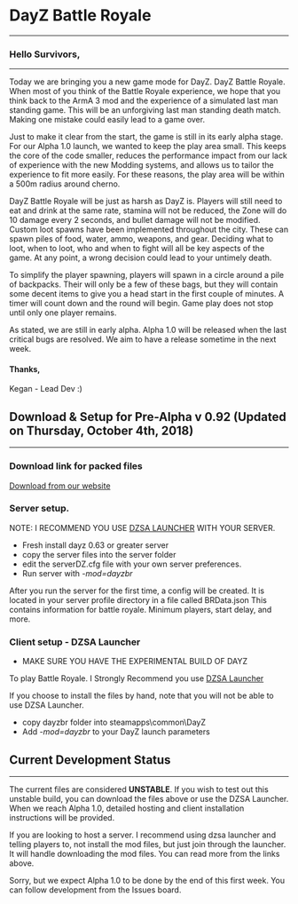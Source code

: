 # DayZ Battle Royale
-------

### Hello Survivors,
-----
Today we are bringing you a new game mode for DayZ. DayZ Battle Royale. When most of you think of the Battle Royale experience, we hope that you think back to the ArmA 3 mod and the experience of a simulated last man standing game. This will be an unforgiving last man standing death match. Making one mistake could easily lead to a game over. 

Just to make it clear from the start, the game is still in its early alpha stage. For our Alpha 1.0 launch, we wanted to keep the play area small. This keeps the core of the code smaller, reduces the performance impact from our lack of experience with the new Modding systems, and allows us to tailor the experience to fit more easily. For these reasons, the play area will be within a 500m radius around cherno. 

DayZ Battle Royale will be just as harsh as DayZ is. Players will still need to eat and drink at the same rate, stamina will not be reduced, the Zone will do 10 damage every 2 seconds, and bullet damage will not be modified. Custom loot spawns have been implemented throughout the city. These can spawn piles of food, water, ammo, weapons, and gear. Deciding what to loot, when to loot, who and when to fight will all be key aspects of the game. At any point, a wrong decision could lead to your untimely death. 

To simplify the player spawning, players will spawn in a circle around a pile of backpacks. Their will only be a few of these bags, but they will contain some decent items to give you a head start in the first couple of minutes. A timer will count down and the round will begin. Game play does not stop until only one player remains. 

As stated, we are still in early alpha. Alpha 1.0 will be released when the last critical bugs are resolved. We aim to have a release sometime in the next week.

#### Thanks,

Kegan - Lead Dev :)
 
  
## Download & Setup for Pre-Alpha v 0.92 (Updated on Thursday, October 4th, 2018)
-----
### Download link for packed files
[Download from our website](http://lystic.net/DayZBR/dayzbr.rar)

### Server setup.
NOTE: I RECOMMEND YOU USE [DZSA LAUNCHER](https://www.dayzsalauncher.com/#/tools) WITH YOUR SERVER.
- Fresh install dayz 0.63 or greater server
- copy the server files into the server folder
- edit the serverDZ.cfg file with your own server preferences.
- Run server with *-mod=dayzbr*

After you run the server for the first time, a config will be created. It is located in your server profile directory in a file called BRData.json
This contains information for battle royale. Minimum players, start delay, and more.


### Client setup - DZSA Launcher
- MAKE SURE YOU HAVE THE EXPERIMENTAL BUILD OF DAYZ

To play Battle Royale. I Strongly Recommend you use [DZSA Launcher](https://www.dayzsalauncher.com/#/home)

If you choose to install the files by hand, note that you will not be able to use DZSA Launcher. 

- copy dayzbr folder into  steamapps\common\DayZ
- Add *-mod=dayzbr* to your DayZ launch parameters
 
  
## Current Development Status
------

The current files are considered **UNSTABLE**. If you wish to test out this unstable build, you can download the files above or use the DZSA Launcher. When we reach Alpha 1.0, detailed hosting and client installation instructions will be provided.

If you are looking to host a server. I recommend using dzsa launcher and telling players to, not install the mod files, but just join through the launcher. It will handle downloading the mod files. You can read more from the links above.

Sorry, but we expect Alpha 1.0 to be done by the end of this first week. You can follow development from the Issues board.